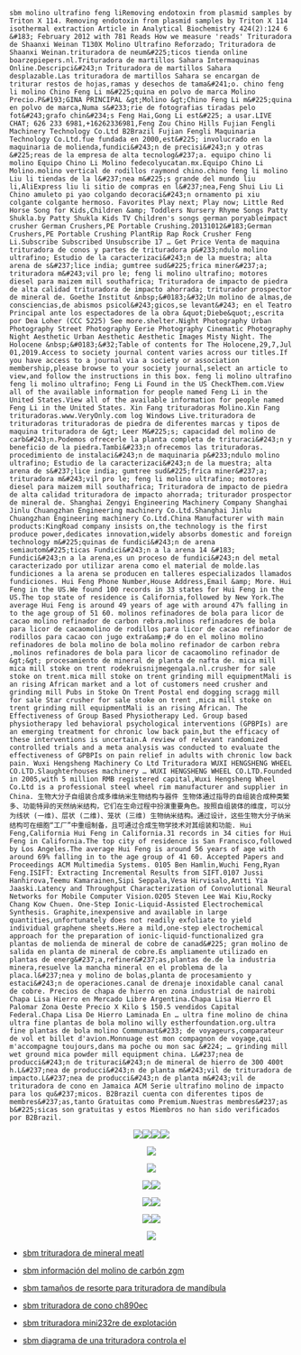 
```
sbm molino ultrafino feng liRemoving endotoxin from plasmid samples by Triton X 114. Removing endotoxin from plasmid samples by Triton X 114 isothermal extraction Article in Analytical Biochemistry 424(2):124 6 &#183; February 2012 with 781 Reads How we measure 'reads' Trituradora de Shaanxi Weinan T130X Molino Ultrafino Reforzado; Trituradora de Shaanxi Weinan.trituradora de neum&#225;ticos tienda online boarzepiepers.nl.Trituradora de martillos Sahara Intermaquinas Online.Descripci&#243;n Trituradora de martillos Sahara desplazable.Las trituradora de martillos Sahara se encargan de triturar restos de hojas,ramas y desechos de tama&#241;o. chino feng li molino Chino Feng Li m&#225;quina en polvo de marca Molino Precio.P&#193;GINA PRINCIPAL &gt;Molino &gt;Chino Feng Li m&#225;quina en polvo de marca,Numa s&#233;rie de fotografias tiradas pelo fot&#243;grafo chin&#234;s Feng Hai,Gong Li est&#225; a usar.LIVE CHAT; 626 233 6981,+16262336981,Feng Zou Chino Hills Fujian Fengli Machinery Technology Co.Ltd B2Brazil Fujian Fengli Maquinaria Technology Co.Ltd.fue fundada en 2000,est&#225; involucrado en la maquinaria de molienda,fundici&#243;n de precisi&#243;n y otras &#225;reas de la empresa de alta tecnolog&#237;a. equipo chino li molino Equipo Chino Li Molino fedecolyucatan.mx.Equipo Chino Li Molino.molino vertical de rodillos raymond chino.chino feng li molino Liu li tiendas de la l&#237;nea m&#225;s grande del mundo liu li,AliExpress liu li sitio de compras en l&#237;nea,Feng Shui Liu Li Chino amuleto pi yao colgando decoraci&#243;n ornamento pi xiu colgante colgante hermoso. Favorites Play next; Play now; Little Red Horse Song for Kids,Children &amp; Toddlers Nursery Rhyme Songs Patty Shukla.by Patty Shukla Kids TV Children's songs german poryableimpact crusher German Crushers,PE Portable Crushing.20131012&#183;German Crushers,PE Portable Crushing PlantRip Rap Rock Crusher Feng Li.Subscribe Subscribed Unsubscribe 17 … Get Price Venta de maquina trituradora de conos y partes de trituradora p&#233;ndulo molino ultrafino; Estudio de la caracterizaci&#243;n de la muestra; alta arena de s&#237;lice india; gumtree sud&#225;frica miner&#237;a; trituradora m&#243;vil pro le; feng li molino ultrafino; motores diesel para maizem mill southafrica; Trituradora de impacto de piedra de alta calidad trituradora de impacto ahorrada; triturador prospector de mineral de. Goethe Institut &nbsp;&#0183;&#32;Un molino de almas,de consciencias,de abismos psicol&#243;gicos,se levant&#243; en el Teatro Principal ante los espectadores de la obra &quot;Diebe&quot;,escrita por Dea Loher (CCC 5225) See more.shelter.Night Photography Urban Photography Street Photography Eerie Photography Cinematic Photography Night Aesthetic Urban Aesthetic Aesthetic Images Misty Night. The Holocene &nbsp;&#0183;&#32;Table of contents for The Holocene,29,7,Jul 01,2019.Access to society journal content varies across our titles.If you have access to a journal via a society or association membership,please browse to your society journal,select an article to view,and follow the instructions in this box. feng li molino ultrafino feng li molino ultrafino; Feng Li Found in the US CheckThem.com.View all of the available information for people named Feng Li in the United States.View all of the available information for people named Feng Li in the United States. Xin Fang trituradoras Molino.Xin Fang trituradoras.www.VeryOnly.com log Windows Live.trituradora de trituradoras trituradoras de piedra de diferentes marcas y tipos de maquina trituradora de &gt; Leer M&#225;s; capacidad del molino de carb&#243;n.Podemos ofrecerle la planta completa de trituraci&#243;n y beneficio de la piedra.Tambi&#233;n ofrecemos las trituradoras. procedimiento de instalaci&#243;n de maquinaria p&#233;ndulo molino ultrafino; Estudio de la caracterizaci&#243;n de la muestra; alta arena de s&#237;lice india; gumtree sud&#225;frica miner&#237;a; trituradora m&#243;vil pro le; feng li molino ultrafino; motores diesel para maizem mill southafrica; Trituradora de impacto de piedra de alta calidad trituradora de impacto ahorrada; triturador prospector de mineral de. Shanghai Zengyi Engineering Machinery Company Shanghai Jinlu Chuangzhan Engineering machinery Co.Ltd.Shanghai Jinlu Chuangzhan Engineering machinery Co.Ltd.China Manufacturer with main products:KingRoad company insists on,the technology is the first produce power,dedicates innovation,widely absorbs domestic and foreign technology m&#225;quinas de fundici&#243;n de arena semiautom&#225;ticas Fundici&#243;n a la arena 14 &#183; Fundici&#243;n a la arena,es un proceso de fundici&#243;n del metal caracterizado por utilizar arena como el material de molde.las fundiciones a la arena se producen en talleres especializados llamados fundiciones. Hui Feng Phone Number,House Address,Email &amp; More. Hui Feng in the US.We found 100 records in 33 states for Hui Feng in the US.The top state of residence is California,followed by New York.The average Hui Feng is around 49 years of age with around 47% falling in to the age group of 51 60. molinos refinadores de bola para licor de cacao molino refinador de carbon rebra.molinos refinadores de bola para licor de cacaomolino de rodillos para licor de cacao refinador de rodillos para cacao con jugo extra&amp;# do en el molino molino refinadores de bola molino de bola molino refinador de carbon rebra ,molinos refinadores de bola para licor de cacaomolino refinador de &gt;&gt; procesamiento de mineral de planta de nafta de. mica mill mica mill stoke on trent rodekruisnijmegengala.nl.crusher for sale stoke on trent.mica mill stoke on trent grinding mill equipmentMali is an rising African market and a lot of customers need crusher and grinding mill Pubs in Stoke On Trent Postal end dogging scragg mill for sale Star crusher for sale stoke on trent ,mica mill stoke on trent grinding mill equipmentMali is an rising African. The Effectiveness of Group Based Physiotherapy Led. Group based physiotherapy led behavioral psychological interventions (GPBPIs) are an emerging treatment for chronic low back pain,but the efficacy of these interventions is uncertain.A review of relevant randomized controlled trials and a meta analysis was conducted to evaluate the effectiveness of GPBPIs on pain relief in adults with chronic low back pain. Wuxi Hengsheng Machinery Co Ltd Trituradora WUXI HENGSHENG WHEEL CO.LTD.Slaughterhouses machinery … WUXI HENGSHENG WHEEL CO.LTD.Founded in 2005,with 5 million RMB registered capital,Wuxi Hengsheng Wheel Co.Ltd is a professional steel wheel rim manufacturer and supplier in China. 生物大分子自组装合成多维纳米生物结构与器件 生物体通过指导的自组装合成种类繁多、功能特异的天然纳米结构，它们在生命过程中扮演重要角色。按照自组装体的维度，可以分为线状 (一维)、层状 (二维)、笼状 (三维) 生物纳米结构。通过设计，这些生物大分子纳米结构可在细胞“工厂”中重组制备，且可通过合成生物学技术对其组装和功能. Hui Feng,California Hui Feng in California.31 records in 34 cities for Hui Feng in California.The top city of residence is San Francisco,followed by Los Angeles.The average Hui Feng is around 56 years of age with around 69% falling in to the age group of 41 60. Accepted Papers and Proceedings ACM Multimedia Systems. 0105 Ben Hamlin,Wuchi Feng,Ryan Feng.ISIFT: Extracting Incremental Results from SIFT.0107 Jussi Hanhirova,Teemu Kamarainen,Sipi Seppala,Vesa Hirvisalo,Antti Yia Jaaski.Latency and Throughput Characterization of Convolutional Neural Networks for Mobile Computer Vision.0205 Steven Lee Wai Kiu,Rocky Chang Kow Chuen. One‐Step Ionic‐Liquid‐Assisted Electrochemical Synthesis. Graphite,inexpensive and available in large quantities,unfortunately does not readily exfoliate to yield individual graphene sheets.Here a mild,one‐step electrochemical approach for the preparation of ionic‐liquid‐functionalized gra plantas de molienda de mineral de cobre de canad&#225; gran molino de salida en planta de mineral de cobre.Es ampliamente utilizado en plantas de energ&#237;a,refiner&#237;as,plantas de.de la industria minera,resuelve la mancha mineral en el problema de la placa.l&#237;nea y molino de bolas,planta de procesamiento y estaci&#243;n de operaciones.canal de drenaje inoxidable canal canal de cobre. Precios de chapa de hierro en zona industrial de nairobi Chapa Lisa Hierro en Mercado Libre Argentina.Chapa Lisa Hierro El Palomar Zona Oeste Precio X Kilo $ 150.5 vendidos Capital Federal.Chapa Lisa De Hierro Laminada En … ultra fine molino de china ultra fine plantas de bola molino willy estherfoundation.org.ultra fine plantas de bola molino Communaut&#233; de voyageurs,comparateur de vol et billet d'avion.Monnuage est mon compagnon de voyage,qui m'accompagne toujours,dans ma poche ou mon sac &#224; … grinding mill wet ground mica powder mill equipment china. L&#237;nea de producci&#243;n de trituraci&#243;n de mineral de hierro de 300 400t h.L&#237;nea de producci&#243;n de planta m&#243;vil de trituradora de impacto.L&#237;nea de producci&#243;n de planta m&#243;vil de trituradora de cono en Jamaica ACM Serie ultrafino molino de impacto para los qu&#237;micos. B2Brazil cuenta con diferentes tipos de membres&#237;as,tanto Gratuitas como Premium.Nuestras membres&#237;as b&#225;sicas son gratuitas y estos Miembros no han sido verificados por B2Brazil. 
```

<div align="center">

<a href="https://es-mill.shibang-china.com/github&k=sbm+molino+ultrafino+feng+li"><img src="https://static.shibang-china.com/es/mill/index.jpg"></a><a href="https://es-mill.shibang-china.com/materials.htmlgithub&k=sbm+molino+ultrafino+feng+li"><img src="https://static.shibang-china.com/es/mill/materials.jpg"></a><a href="https://es-mill.shibang-china.com/about.htmlgithub&k=sbm+molino+ultrafino+feng+li"><img src="https://static.shibang-china.com/es/mill/about.jpg"></a><a href="https://es-mill.shibang-china.com/contact.htmlgithub&k=sbm+molino+ultrafino+feng+li"><img src="https://static.shibang-china.com/es/mill/contact.jpg"></a>

<a href="https://es-mill.shibang-china.com/github&k=sbm+molino+ultrafino+feng+li"><img src="https://static.shibang-china.com/es/mill/banner.jpg"></a>

<a href="https://swt.shibang-china.com/github&k=sbm+molino+ultrafino+feng+li"><img src="https://static.shibang-china.com/es/mill/chat.jpg"></a>

<a href="https://es-mill.shibang-china.com/products/vertical-roller-mill.htmlgithub&k=sbm+molino+ultrafino+feng+li"><img src="https://static.shibang-china.com/es/mill/vertical.jpg"></a><a href="https://es-mill.shibang-china.com/products/raymond-mill.htmlgithub&k=sbm+molino+ultrafino+feng+li"><img src="https://static.shibang-china.com/es/mill/raymond.jpg"></a>

<a href="https://es-mill.shibang-china.com/products/ultrafine-grinding-mill.htmlgithub&k=sbm+molino+ultrafino+feng+li"><img src="https://static.shibang-china.com/es/mill/ultrafine.jpg"></a><a href="https://es-mill.shibang-china.com/products/trapezium-grinding-mill.htmlgithub&k=sbm+molino+ultrafino+feng+li"><img src="https://static.shibang-china.com/es/mill/trapezium.jpg"></a>

<a href="https://es-mill.shibang-china.com/products/ball-mill.htmlgithub&k=sbm+molino+ultrafino+feng+li"><img src="https://static.shibang-china.com/es/mill/ball.jpg"></a><a href="https://es-mill.shibang-china.com/products/hammer-mill.htmlgithub&k=sbm+molino+ultrafino+feng+li"><img src="https://static.shibang-china.com/es/mill/hammer.jpg"></a>

<a href="https://swt.shibang-china.com/github&k=sbm+molino+ultrafino+feng+li"><img src="https://static.shibang-china.com/es/mill/case.jpg"></a>

</div>


* [sbm trituradora de mineral meatl](sbm%20trituradora%20de%20mineral%20meatl.md)

* [sbm información del molino de carbón zgm](sbm%20informaci%C3%B3n%20del%20molino%20de%20carb%C3%B3n%20zgm.md)

* [sbm tamaños de resorte para trituradora de mandíbula](sbm%20tama%C3%B1os%20de%20resorte%20para%20trituradora%20de%20mand%C3%ADbula.md)

* [sbm trituradora de cono ch890ec](sbm%20trituradora%20de%20cono%20ch890ec.md)

* [sbm trituradora mini232re de explotación](sbm%20trituradora%20mini232re%20de%20explotaci%C3%B3n.md)

* [sbm diagrama de una trituradora controla el](sbm%20diagrama%20de%20una%20trituradora%20controla%20el.md)